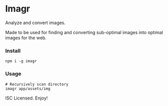 # Imagr

Analyze and convert images.

Made to be used for finding and converting sub-optimal images into optimal images for the web.

### Install

```
npm i -g imagr
```

### Usage
```
# Recursively scan directory
imagr app/assets/img
```

ISC Licensed. Enjoy!
